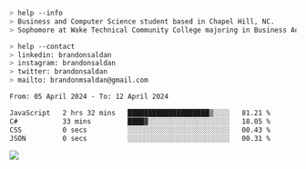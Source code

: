````bash
> help --info
> Business and Computer Science student based in Chapel Hill, NC.
> Sophomore at Wake Technical Community College majoring in Business Administration.
````

````bash
> help --contact
> linkedin: brandonsaldan
> instagram: brandonsaldan
> twitter: brandonsaldan
> mailto: brandonmsaldan@gmail.com
````

<!--START_SECTION:waka-->

```txt
From: 05 April 2024 - To: 12 April 2024

JavaScript   2 hrs 32 mins   ████████████████████▒░░░░   81.21 %
C#           33 mins         ████▓░░░░░░░░░░░░░░░░░░░░   18.05 %
CSS          0 secs          ░░░░░░░░░░░░░░░░░░░░░░░░░   00.43 %
JSON         0 secs          ░░░░░░░░░░░░░░░░░░░░░░░░░   00.31 %
```

<!--END_SECTION:waka-->

![](https://komarev.com/ghpvc/?username=brandonsaldan&color=6A8AFF)
